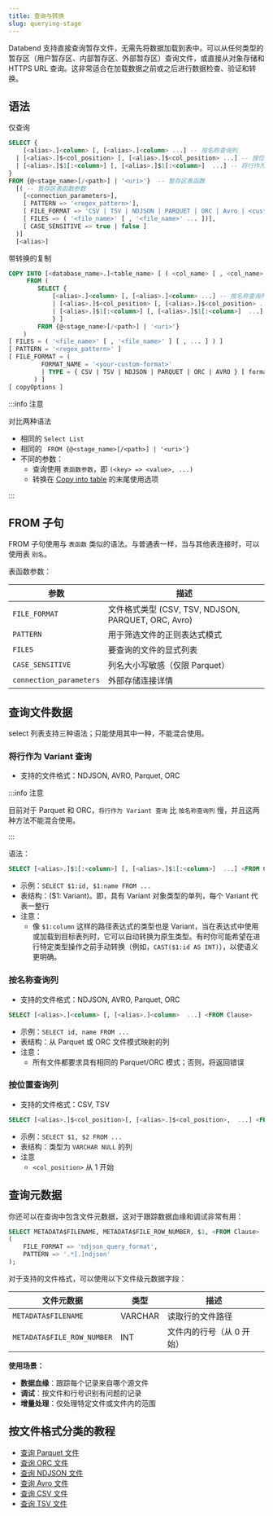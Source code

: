 ```yaml
---
title: 查询与转换
slug: querying-stage
---
```


Databend 支持直接查询暂存文件，无需先将数据加载到表中。可以从任何类型的暂存区（用户暂存区、内部暂存区、外部暂存区）查询文件，或直接从对象存储和 HTTPS URL 查询。这非常适合在加载数据之前或之后进行数据检查、验证和转换。

## 语法

仅查询

```sql
SELECT {
    [<alias>.]<column> [, [<alias>.]<column> ...] -- 按名称查询列
  | [<alias>.]$<col_position> [, [<alias>.]$<col_position> ...] -- 按位置查询列
  | [<alias>.]$1[:<column>] [, [<alias>.]$1[:<column>]  ...] -- 将行作为 Variant 查询
}
FROM {@<stage_name>[/<path>] | '<uri>'}  -- 暂存区表函数
  [( -- 暂存区表函数参数
    [<connection_parameters>],
    [ PATTERN => '<regex_pattern>'],
    [ FILE_FORMAT => 'CSV | TSV | NDJSON | PARQUET | ORC | Avro | <custom_format_name>'],
    [ FILES => ( '<file_name>' [ , '<file_name>' ... ])],
    [ CASE_SENSITIVE => true | false ]
  )]
  [<alias>]
```

带转换的复制

```sql
COPY INTO [<database_name>.]<table_name> [ ( <col_name> [ , <col_name> ... ] ) ]
     FROM (
        SELECT {
            [<alias>.]<column> [, [<alias>.]<column> ...] -- 按名称查询列
            | [<alias>.]$<col_position> [, [<alias>.]$<col_position> ...] -- 按位置查询列
            | [<alias>.]$1[:<column>] [, [<alias>.]$1[:<column>]  ...] -- 将行作为 Variant 查询
            } ]
        FROM {@<stage_name>[/<path>] | '<uri>'} 
    )
[ FILES = ( '<file_name>' [ , '<file_name>' ] [ , ... ] ) ]
[ PATTERN = '<regex_pattern>' ]
[ FILE_FORMAT = (
         FORMAT_NAME = '<your-custom-format>'
         | TYPE = { CSV | TSV | NDJSON | PARQUET | ORC | AVRO } [ formatTypeOptions ]
       ) ]
[ copyOptions ]
```
:::info 注意

对比两种语法
- 相同的 `Select List`
- 相同的 ` FROM {@<stage_name>[/<path>] | '<uri>'}`
- 不同的参数：
  - 查询使用 `表函数参数`，即 `(<key> => <value>, ...)` 
  - 转换在 [Copy into table](/sql/sql-commands/dml/dml-copy-into-table) 的末尾使用选项

:::


## FROM 子句

FROM 子句使用与 `表函数` 类似的语法。与普通表一样，当与其他表连接时，可以使用表 `别名`。

表函数参数：

| 参数 | 描述 |
|-------------------------|---------------------------------------------------------|
| `FILE_FORMAT` | 文件格式类型 (CSV, TSV, NDJSON, PARQUET, ORC, Avro) |
| `PATTERN` | 用于筛选文件的正则表达式模式 |
| `FILES` | 要查询的文件的显式列表 |
| `CASE_SENSITIVE` | 列名大小写敏感（仅限 Parquet） |
| `connection_parameters` | 外部存储连接详情 |

## 查询文件数据

select 列表支持三种语法；只能使用其中一种，不能混合使用。

### 将行作为 Variant 查询

- 支持的文件格式：NDJSON, AVRO, Parquet, ORC

:::info 注意

目前对于 Parquet 和 ORC，`将行作为 Variant 查询` 比 `按名称查询列` 慢，并且这两种方法不能混合使用。

:::

语法：

```sql
SELECT [<alias>.]$1[:<column>] [, [<alias>.]$1[:<column>]  ...] <FROM Clause>
```

- 示例：`SELECT $1:id, $1:name FROM ...`
- 表结构：($1: Variant)。即，具有 Variant 对象类型的单列，每个 Variant 代表一整行
- 注意：
  - 像 `$1:column` 这样的路径表达式的类型也是 Variant，当在表达式中使用或加载到目标表列时，它可以自动转换为原生类型。有时你可能希望在进行特定类型操作之前手动转换（例如，`CAST($1:id AS INT)`），以使语义更明确。


### 按名称查询列
- 支持的文件格式：NDJSON, AVRO, Parquet, ORC

```sql
SELECT [<alias>.]<column> [, [<alias>.]<column>  ...] <FROM Clause>
```

- 示例：`SELECT id, name FROM ...`
- 表结构：从 Parquet 或 ORC 文件模式映射的列
- 注意：
  - 所有文件都要求具有相同的 Parquet/ORC 模式；否则，将返回错误


### 按位置查询列
- 支持的文件格式：CSV, TSV

```sql
SELECT [<alias>.]$<col_position>[, [<alias>.]$<col_position>,  ...] <FROM Clause>
```
- 示例：`SELECT $1, $2 FROM ...`
- 表结构：类型为 `VARCHAR NULL` 的列
- 注意
  - `<col_position>` 从 1 开始

## 查询元数据

你还可以在查询中包含文件元数据，这对于跟踪数据血缘和调试非常有用：

```sql
SELECT METADATA$FILENAME, METADATA$FILE_ROW_NUMBER, $1, <FROM Clause>
(
    FILE_FORMAT => 'ndjson_query_format',
    PATTERN => '.*[.]ndjson'
);
```

对于支持的文件格式，可以使用以下文件级元数据字段：

| 文件元数据 | 类型 | 描述 |
| -------------------------- | ------- |--------------------------------------------------|
| `METADATA$FILENAME` | VARCHAR | 读取行的文件路径 |
| `METADATA$FILE_ROW_NUMBER` | INT | 文件内的行号（从 0 开始） |


**使用场景：**
- **数据血缘**：跟踪每个记录来自哪个源文件
- **调试**：按文件和行号识别有问题的记录
- **增量处理**：仅处理特定文件或文件内的范围

## 按文件格式分类的教程
- [查询 Parquet 文件](./00-querying-parquet.md)
- [查询 ORC 文件](./05-querying-orc.md)
- [查询 NDJSON 文件](./03-querying-ndjson.md)
- [查询 Avro 文件](./04-querying-avro.md)
- [查询 CSV 文件](./01-querying-csv.md)
- [查询 TSV 文件](./02-querying-tsv.md)